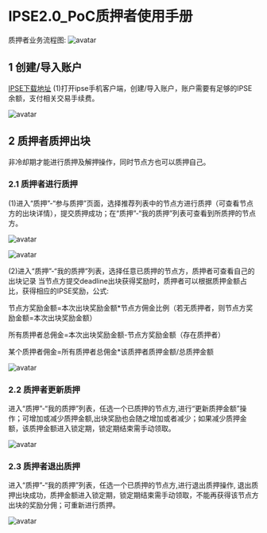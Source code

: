 # IPSE2.0_PoC质押者使用手册
质押者业务流程图:
![avatar](https://cdn.jsdelivr.net/gh/IPSE-TEAM/ipse-core@ipse/document/ipse_img/PoC_Staking/PoC质押者1.jpg)

## 1 创建/导入账户
[IPSE下载地址](https://www.ipse.io/app/ipse.apk)
(1)打开ipse手机客户端，创建/导入账户，账户需要有足够的IPSE余额，支付相关交易手续费。

![avatar](https://cdn.jsdelivr.net/gh/IPSE-TEAM/ipse-core@ipse/document/ipse_img/PoC_Staking/创建_导入账户.png)          
## 2 质押者质押出块
非冷却期才能进行质押及解押操作，同时节点方也可以质押自己。
### 2.1 质押者进行质押
(1)进入“质押”-“参与质押”页面，选择推荐列表中的节点方进行质押（可查看节点方的出块详情），提交质押成功；在“质押”-“我的质押”列表可查看到所质押的节点方。

![avatar](https://cdn.jsdelivr.net/gh/IPSE-TEAM/ipse-core@ipse/document/ipse_img/PoC_Staking/质押者进行质押.png)

![avatar](https://cdn.jsdelivr.net/gh/IPSE-TEAM/ipse-core@ipse/document/ipse_img/PoC_Staking/质押者进行质押2.png)

(2)进入“质押”-“我的质押”列表，选择任意已质押的节点方，质押者可查看自己的出块记录
当节点方提交deadline出块获得奖励时，质押者可以根据质押金额占比，获得相应的IPSE奖励，公式:  

节点方奖励金额=本次出块奖励金额*节点方佣金比例（若无质押者，则节点方奖励金额=本次出块奖励金额）

所有质押者总佣金=本次出块奖励金额-节点方奖励金额（存在质押者）

某个质押者佣金=所有质押者总佣金*该质押者质押金额/总质押金额

![avatar](https://cdn.jsdelivr.net/gh/IPSE-TEAM/ipse-core@ipse/document/ipse_img/PoC_Staking/质押者进行质押3.png)

### 2.2 质押者更新质押
进入“质押”-“我的质押”列表，任选一个已质押的节点方,进行“更新质押金额”操作；可增加或减少质押金额,出块奖励也会随之增加或者减少；如果减少质押金额，该质押金额进入锁定期，锁定期结束需手动领取。

![avatar](https://cdn.jsdelivr.net/gh/IPSE-TEAM/ipse-core@ipse/document/ipse_img/PoC_Staking/质押者更新质押.png)  
      
### 2.3 质押者退出质押 
进入“质押”-“我的质押”列表，任选一个已质押的节点方,进行退出质押操作, 退出质押出块成功，质押金额进入锁定期，锁定期结束需手动领取，不能再获得该节点方出块的奖励分佣；可重新进行质押。

![avatar](https://cdn.jsdelivr.net/gh/IPSE-TEAM/ipse-core@ipse/document/ipse_img/PoC_Staking/质押者退出质押.png)

